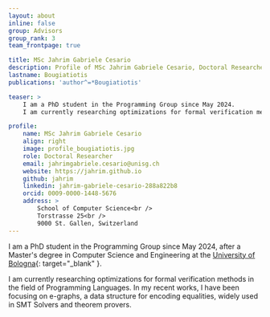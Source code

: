 ```yaml
---
layout: about
inline: false
group: Advisors
group_rank: 3
team_frontpage: true

title: MSc Jahrim Gabriele Cesario
description: Profile of MSc Jahrim Gabriele Cesario, Doctoral Researcher at the Programming Group.
lastname: Bougiatiotis
publications: 'author^=*Bougiatiotis'

teaser: >
    I am a PhD student in the Programming Group since May 2024.
    I am currently researching optimizations for formal verification methods in the field of Programming Languages.

profile:
    name: MSc Jahrim Gabriele Cesario
    align: right
    image: profile_bougiatiotis.jpg
    role: Doctoral Researcher
    email: jahrimgabriele.cesario@unisg.ch
    website: https://jahrim.github.io
    github: jahrim
    linkedin: jahrim-gabriele-cesario-288a822b8
    orcid: 0009-0000-1448-5676
    address: >
        School of Computer Science<br />
        Torstrasse 25<br />
        9000 St. Gallen, Switzerland
---
```


I am a PhD student in the Programming Group since May 2024, after a Master's degree in Computer Science and Engineering at the [University of Bologna](https://www.unibo.it/){: target="_blank" }.

I am currently researching optimizations for formal verification methods in the field of Programming Languages. In my recent works, I have been focusing on e-graphs, a data structure for encoding
equalities, widely used in SMT Solvers and theorem provers.
